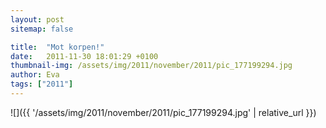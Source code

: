 ```yaml
---
layout: post
sitemap: false

title:  "Mot korpen!"
date:   2011-11-30 18:01:29 +0100
thumbnail-img: /assets/img/2011/november/2011/pic_177199294.jpg
author: Eva
tags: ["2011"]
---
```




![]({{ '/assets/img/2011/november/2011/pic_177199294.jpg'  | relative_url }})

